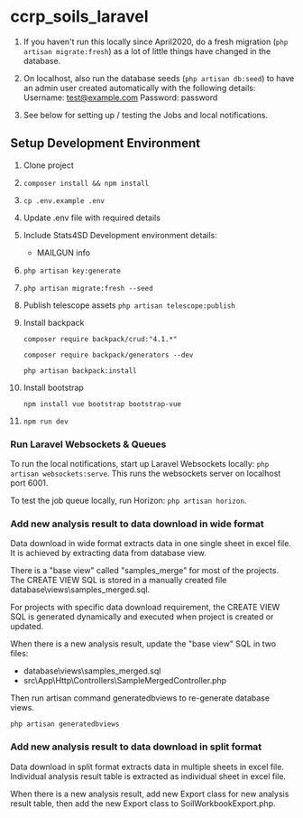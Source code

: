 # ccrp_soils_laravel

1. If you haven't run this locally since April2020, do a fresh migration (`php artisan migrate:fresh`) as a lot of little things have changed in the database.

2. On localhost, also run the database seeds (`php artisan db:seed`) to have an admin user created automatically with the following details:
    Username: test@example.com
    Password: password

3. See below for setting up / testing the Jobs and local notifications.


## Setup Development Environment

1. Clone project
2. `composer install && npm install`
3. `cp .env.example .env`
4. Update .env file with required details
5. Include Stats4SD Development environment details:
    - MAILGUN info

6. `php artisan key:generate`
7. `php artisan migrate:fresh --seed`
8.  Publish telescope assets
    `php artisan telescope:publish`
9.  Install backpack

    `composer require backpack/crud:"4.1.*"`

    `composer require backpack/generators --dev`

    `php artisan backpack:install`

10. Install bootstrap

    `npm install vue bootstrap bootstrap-vue`

11. `npm run dev`


### Run Laravel Websockets & Queues
To run the local notifications, start up Laravel Websockets locally: `php artisan websockets:serve`. This runs the websockets server on localhost port 6001.

To test the job queue locally, run Horizon: `php artisan horizon`.


### Add new analysis result to data download in wide format
Data download in wide format extracts data in one single sheet in excel file.<br/>
It is achieved by extracting data from database view.

There is a "base view" called "samples_merge" for most of the projects.<br/>
The CREATE VIEW SQL is stored in a manually created file database\views\samples_merged.sql.

For projects with specific data download requirement, the CREATE VIEW SQL is generated dynamically and executed when project is created or updated.

When there is a new analysis result, update the "base view" SQL in two files:
 - database\views\samples_merged.sql
 - src\App\Http\Controllers\SampleMergedController.php

Then run artisan command generatedbviews to re-generate database views.

`php artisan generatedbviews`

### Add new analysis result to data download in split format
Data download in split format extracts data in multiple sheets in excel file.<br/>
Individual analysis result table is extracted as individual sheet in excel file.

When there is a new analysis result, add new Export class for new analysis result table, then add the new Export class to SoilWorkbookExport.php.
